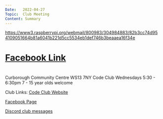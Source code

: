 ```yaml
---
Date:   2022-04-27
Topic:  Club Meeting
Content: Summary
---
```

https://www3.raspberrypi.org/webmail/800983/304984883/82b3cc74d954109051664b81a6041b221d5cc5534eb1def746b3beaaea16f34e

# [Facebook Link](https://www.facebook.com/1481985248595237/posts/4803989063061489/)

#
Curborough Community Centre
WS13 7NY
Code Club
Wednesdays 5:30 - 6:30pm
7 - 15 year olds welcome

Club Links:
[Code Club Website](https://lichfield-code-club.github.io/)

[Facebook Page](https://www.facebook.com/LichfieldCoders)

[Discord club messages](https://discord.gg/szz6xGK)
